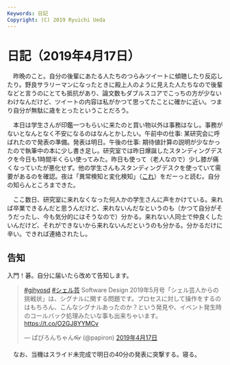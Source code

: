 ```yaml
---
Keywords: 日記
Copyright: (C) 2019 Ryuichi Ueda
---
```


# 日記（2019年4月17日）

　昨晩のこと。自分の後輩にあたる人たちのつらみツイートに傾聴したり反応したり。野良サラリーマンになったときに殿上人のように見えた人たちなので後輩などと言うのにとても抵抗があり、論文数もダブルスコアでこっちの方が少ないわけなんだけど、ツイートの内容は私がかつて思ってたことに確かに近い。つまり自分が無駄に歳をとったということだろう。

　本日は学生さんが印鑑一つもらいに来たのと買い物以外は事務はなし。事務がないとなんとなく不安になるのはなんとかしたい。午前中の仕事: 某研究会に呼ばれたので発表の準備。発表は明日。午後の仕事: 期待値計算の説明が少なかったので執筆中の本に少し書き足し。研究室では昨日爆誕したスタンディングデスクを今日も1時間半くらい使ってみた。昨日も使って（老人なので）少し膝が痛くなっていたが悪化せず。他の学生さんもスタンディングデスクを使っていて需要があるのを確認。夜は「異常検知と変化検知」（[これ](https://amzn.to/2VadUnK)）をだーっと読む。自分の知らんところまできた。

　ここ数日、研究室に来れなくなった何人かの学生さんに声をかけている。来れば卒業できるんだと思うんだけど、来れないんだなというのも（かつて自分がそうだったし、今も気分的にはそうなので）分かる。来れない人同士で仲良くしたいんだけど、それができないから来れないんだというのも分かる。分かるだけに辛い。できれば連絡されたし。


## 告知

入門！碁。自分に届いたら改めて告知します。

<blockquote class="twitter-tweet" data-lang="ja"><p lang="ja" dir="ltr"><a href="https://twitter.com/hashtag/gihyosd?src=hash&amp;ref_src=twsrc%5Etfw">#gihyosd</a> <a href="https://twitter.com/hashtag/%E3%82%B7%E3%82%A7%E3%83%AB%E8%8A%B8?src=hash&amp;ref_src=twsrc%5Etfw">#シェル芸</a> Software Design 2019年5月号「シェル芸人からの挑戦状」は、シグナルに関する問題です。プロセスに対して操作をするのはもちろん、こんなシグナルあったのか？という発見や、イベント発生時のコールバック処理みたいな事も出来ちゃいます。 <a href="https://t.co/O2GJ8YYMCv">https://t.co/O2GJ8YYMCv</a></p>&mdash; ぱぴろんちゃん👓 (@papiron) <a href="https://twitter.com/papiron/status/1118446873230991361?ref_src=twsrc%5Etfw">2019年4月17日</a></blockquote>
<script async src="https://platform.twitter.com/widgets.js" charset="utf-8"></script>


　なお、当機はスライド未完成で明日の40分の発表に突撃する。寝る。
